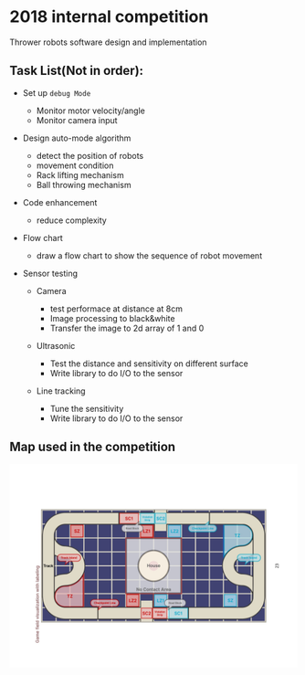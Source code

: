2018 internal competition
=======================
Thrower robots software design and implementation


Task List(Not in order):
--------------------------
* Set up `debug Mode`
  * Monitor motor velocity/angle
  * Monitor camera input

* Design auto-mode algorithm
  * detect the position of robots
  * movement condition
  * Rack lifting mechanism
  * Ball throwing mechanism

* Code enhancement
  * reduce complexity
  
* Flow chart
  * draw a flow chart to show the sequence of robot movement
  
* Sensor testing
  * Camera
    * test performace at distance at 8cm
    * Image processing to black&white
    * Transfer the image to 2d array of 1 and 0
  
  * Ultrasonic
    * Test the distance and sensitivity on different surface
    * Write library to do I/O to the sensor
   
   * Line tracking
     * Tune the sensitivity 
     * Write library to do I/O to the sensor  
    


Map used in the competition
---------------------------
![image](https://github.com/ycfelix/RobotDesignContest/blob/master/rules10th-24.jpg)
